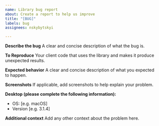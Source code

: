 ```yaml
---
name: Library bug report
about: Create a report to help us improve
title: "[BUG]"
labels: bug
assignees: nskybytskyi

---
```


**Describe the bug**
A clear and concise description of what the bug is.

**To Reproduce**
Your client code that uses the library and makes it produce unexpected results.

**Expected behavior**
A clear and concise description of what you expected to happen.

**Screenshots**
If applicable, add screenshots to help explain your problem.

**Desktop (please complete the following information):**
 - OS: [e.g. macOS]
 - Version [e.g. 3.1.4]

**Additional context**
Add any other context about the problem here.
